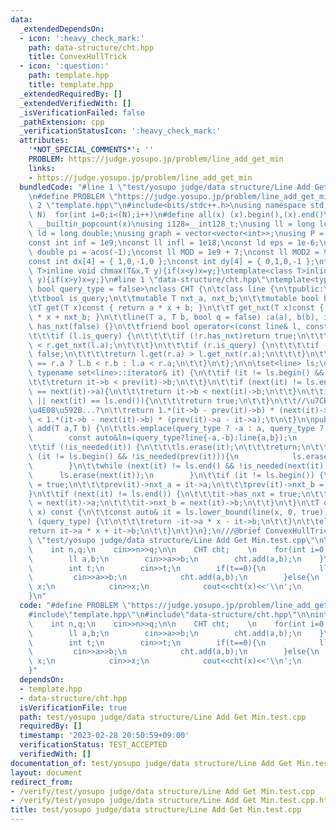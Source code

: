 ```yaml
---
data:
  _extendedDependsOn:
  - icon: ':heavy_check_mark:'
    path: data-structure/cht.hpp
    title: ConvexHullTrick
  - icon: ':question:'
    path: template.hpp
    title: template.hpp
  _extendedRequiredBy: []
  _extendedVerifiedWith: []
  _isVerificationFailed: false
  _pathExtension: cpp
  _verificationStatusIcon: ':heavy_check_mark:'
  attributes:
    '*NOT_SPECIAL_COMMENTS*': ''
    PROBLEM: https://judge.yosupo.jp/problem/line_add_get_min
    links:
    - https://judge.yosupo.jp/problem/line_add_get_min
  bundledCode: "#line 1 \"test/yosupo judge/data structure/Line Add Get Min.test.cpp\"\
    \n#define PROBLEM \"https://judge.yosupo.jp/problem/line_add_get_min\"\n\n#line\
    \ 2 \"template.hpp\"\n#include<bits/stdc++.h>\nusing namespace std;\n#define rep(i,\
    \ N)  for(int i=0;i<(N);i++)\n#define all(x) (x).begin(),(x).end()\n#define popcount(x)\
    \ __builtin_popcount(x)\nusing i128=__int128_t;\nusing ll = long long;\nusing\
    \ ld = long double;\nusing graph = vector<vector<int>>;\nusing P = pair<int, int>;\n\
    const int inf = 1e9;\nconst ll infl = 1e18;\nconst ld eps = 1e-6;\nconst long\
    \ double pi = acos(-1);\nconst ll MOD = 1e9 + 7;\nconst ll MOD2 = 998244353;\n\
    const int dx[4] = { 1,0,-1,0 };\nconst int dy[4] = { 0,1,0,-1 };\ntemplate<class\
    \ T>inline void chmax(T&x,T y){if(x<y)x=y;}\ntemplate<class T>inline void chmin(T&x,T\
    \ y){if(x>y)x=y;}\n#line 1 \"data-structure/cht.hpp\"\ntemplate<typename T = ll,\
    \ bool query_type = false>\nclass CHT {\n\tclass line {\n\tpublic:\n\t\tT a, b;\n\
    \t\tbool is_query;\n\t\tmutable T nxt_a, nxt_b;\n\t\tmutable bool has_nxt;\n\t\
    \tT get(T x)const { return a * x + b; }\n\t\tT get_nxt(T x)const { return nxt_a\
    \ * x + nxt_b; }\n\t\tline(T a, T b, bool q = false) :a(a), b(b), is_query(q),\
    \ has_nxt(false) {}\n\t\tfriend bool operator<(const line& l, const line& r) {\n\
    \t\t\tif (l.is_query) {\n\t\t\t\tif (!r.has_nxt)return true;\n\t\t\t\treturn r.get(l.a)\
    \ < r.get_nxt(l.a);\n\t\t\t}\n\t\t\tif (r.is_query) {\n\t\t\t\tif (!l.has_nxt)return\
    \ false;\n\t\t\t\treturn l.get(r.a) > l.get_nxt(r.a);\n\t\t\t}\n\t\t\treturn l.a\
    \ == r.a ? l.b < r.b : l.a < r.a;\n\t\t}\n\t};\n\n\tset<line> ls;\n\tbool is_needed(const\
    \ typename set<line>::iterator& it) {\n\t\tif (it != ls.begin() && it->a == prev(it)->a){\n\
    \t\t\treturn it->b < prev(it)->b;\n\t\t}\n\t\tif (next(it) != ls.end() && it->a\
    \ == next(it)->a){\n\t\t\treturn it->b < next(it)->b;\n\t\t}\n\t\tif (it == ls.begin()\
    \ || next(it) == ls.end()){\n\t\t\treturn true;\n\t\t}\n\t\t//\u7CBE\u5EA6\u5927\
    \u4E08\u592B...?\n\t\treturn 1.*(it->b - prev(it)->b) * (next(it)->a - it->a)\
    \ < 1.*(it->b - next(it)->b) * (prev(it)->a - it->a);\t\n\t}\n\npublic:\n\tvoid\
    \ add(T a,T b) {\n\t\tls.emplace(query_type ? -a : a, query_type ? -b : b);\n\
    \        const auto&ln=(query_type?line{-a,-b}:line{a,b});\n        auto it=ls.find(ln);\n\
    \t\tif (!is_needed(it)) {\n\t\t\tls.erase(it);\n\t\t\treturn;\n\t\t}\n\t\twhile\
    \ (it != ls.begin() && !is_needed(prev(it))){\n            ls.erase(prev(it));\n\
    \        }\n\t\twhile (next(it) != ls.end() && !is_needed(next(it))){\n      \
    \      ls.erase(next(it));\n        }\n\t\tif (it != ls.begin()) {\n\t\t\tprev(it)->has_nxt\
    \ = true;\n\t\t\tprev(it)->nxt_a = it->a;\n\t\t\tprev(it)->nxt_b = it->b;\n\t\t\
    }\n\t\tif (next(it) != ls.end()) {\n\t\t\tit->has_nxt = true;\n\t\t\tit->nxt_a\
    \ = next(it)->a;\n\t\t\tit->nxt_b = next(it)->b;\n\t\t}\n\t}\n\tT operator()(T\
    \ x) const {\n\t\tconst auto& it = ls.lower_bound(line(x, 0, true));\n\n\t\tif\
    \ (query_type) {\t\n\t\t\treturn -it->a * x - it->b;\n\t\t}\n\t\telse {\n\t\t\t\
    return it->a * x + it->b;\n\t\t}\n\t}\n};\n///@brief ConvexHullTrick\n#line 5\
    \ \"test/yosupo judge/data structure/Line Add Get Min.test.cpp\"\n\nint main(){\n\
    \    int n,q;\n    cin>>n>>q;\n\n    CHT cht;    \n    for(int i=0;i<n;i++){\n\
    \        ll a,b;\n        cin>>a>>b;\n        cht.add(a,b);\n    }\n    while(q--){\n\
    \        int t;\n        cin>>t;\n        if(t==0){\n            ll a,b;\n   \
    \         cin>>a>>b;\n            cht.add(a,b);\n        }else{\n            ll\
    \ x;\n            cin>>x;\n            cout<<cht(x)<<'\\n';\n        }\n    }\n\
    }\n"
  code: "#define PROBLEM \"https://judge.yosupo.jp/problem/line_add_get_min\"\n\n\
    #include\"template.hpp\"\n#include\"data-structure/cht.hpp\"\n\nint main(){\n\
    \    int n,q;\n    cin>>n>>q;\n\n    CHT cht;    \n    for(int i=0;i<n;i++){\n\
    \        ll a,b;\n        cin>>a>>b;\n        cht.add(a,b);\n    }\n    while(q--){\n\
    \        int t;\n        cin>>t;\n        if(t==0){\n            ll a,b;\n   \
    \         cin>>a>>b;\n            cht.add(a,b);\n        }else{\n            ll\
    \ x;\n            cin>>x;\n            cout<<cht(x)<<'\\n';\n        }\n    }\n\
    }"
  dependsOn:
  - template.hpp
  - data-structure/cht.hpp
  isVerificationFile: true
  path: test/yosupo judge/data structure/Line Add Get Min.test.cpp
  requiredBy: []
  timestamp: '2023-02-28 20:50:59+09:00'
  verificationStatus: TEST_ACCEPTED
  verifiedWith: []
documentation_of: test/yosupo judge/data structure/Line Add Get Min.test.cpp
layout: document
redirect_from:
- /verify/test/yosupo judge/data structure/Line Add Get Min.test.cpp
- /verify/test/yosupo judge/data structure/Line Add Get Min.test.cpp.html
title: test/yosupo judge/data structure/Line Add Get Min.test.cpp
---
```


